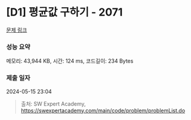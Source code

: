 # [D1] 평균값 구하기 - 2071 

[문제 링크](https://swexpertacademy.com/main/code/problem/problemDetail.do?contestProbId=AV5QRnJqA5cDFAUq) 

### 성능 요약

메모리: 43,944 KB, 시간: 124 ms, 코드길이: 234 Bytes

### 제출 일자

2024-05-15 23:04



> 출처: SW Expert Academy, https://swexpertacademy.com/main/code/problem/problemList.do
